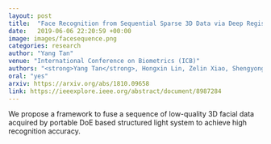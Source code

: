 ```yaml
---
layout: post
title:  "Face Recognition from Sequential Sparse 3D Data via Deep Registration"
date:   2019-06-06 22:20:59 +00:00
image: images/facesequence.png
categories: research
author: "Yang Tan"
venue: "International Conference on Biometrics (ICB)"
authors: "<strong>Yang Tan</strong>, Hongxin Lin, Zelin Xiao, Shengyong Ding, Hongyang Chao"
oral: "yes"
arxiv: https://arxiv.org/abs/1810.09658
link: https://ieeexplore.ieee.org/abstract/document/8987284
---
```

We propose a framework to fuse a sequence of low-quality 3D facial data acquired by portable DoE based structured light system to achieve high recognition accuracy.
 
